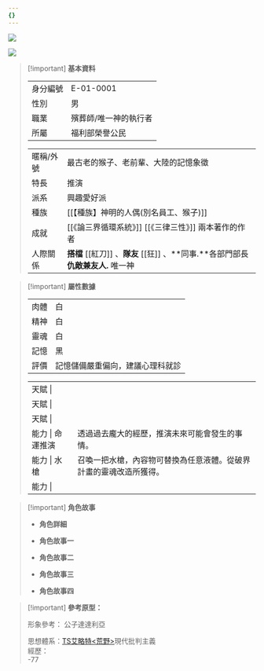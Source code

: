 ```yaml
---
{}
---
```

[![](https://i.pinimg.com/564x/94/19/84/941984181bfa1fac2afdd8e87786c16a.jpg)](https://i.pinimg.com/564x/94/19/84/941984181bfa1fac2afdd8e87786c16a.jpg)

[![](https://i.pinimg.com/564x/52/41/45/5241456e819b8989bc429a1af713c2b4.jpg)](https://i.pinimg.com/564x/52/41/45/5241456e819b8989bc429a1af713c2b4.jpg)

> [!important] **基本資料**
> 
> |   |   |
> |---|---|
> |身分編號|E-01-0001|
> |性別|男|
> |職業|殯葬師/唯一神的執行者|
> |所屬|福利部榮譽公民|
> 
> |   |   |
> |---|---|
> |暱稱/外號|最古老的猴子、老前輩、大陸的記憶象徵|
> |特長|推演|
> |派系|興趣愛好派|
> |種族|[[【種族】神明的人偶(別名員工、猴子)]]|
> |成就|[[《論三界循環系統》]] [[《三律三性》]] 兩本著作的作者|
> |人際關係|**搭檔** [[紅刀]] 、**隊友** [[狂]] 、**同事.**各部門部長 **仇敵兼友人.** 唯一神|

> [!important] **屬性數據**
> 
> |   |   |
> |---|---|
> |肉體|白|
> |精神|白|
> |靈魂|白|
> |記憶|黑|
> |評價|記憶儲備嚴重偏向，建議心理科就診|
> 
> |   |   |
> |---|---|
> |天賦 \|||
> |天賦 \|||
> |天賦 \|||
> |能力 \| 命運推演|透過過去龐大的經歷，推演未來可能會發生的事情。|
> |能力 \| 水槍|召喚一把水槍，內容物可替換為任意液體。從破界計畫的靈魂改造所獲得。|
> |能力 \|||

> [!important] **角色故事**
> 
> - **角色詳細**
>     
>       
>     
> - **角色故事一**
> - **角色故事二**
> - **角色故事三**
> - **角色故事四**

> [!important] **參考原型：**
> 
> 形象參考： 公子達達利亞
> 
> 思想體系：[TS艾略特<荒野>](https://baike.baidu.hk/item/%E6%89%98%E9%A6%AC%E6%96%AF%C2%B7%E6%96%AF%E7%89%B9%E7%88%BE%E9%82%A3%E6%96%AF%C2%B7%E8%89%BE%E7%95%A5%E7%89%B9/834364#2)現代批判主義  
> 經歷：  
> -77